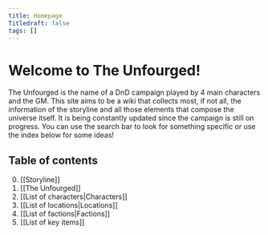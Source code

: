 ```yaml
---
title: Homepage
Titledraft: false
tags: []
---
```

# Welcome to The Unfourged!
The Unfourged is the name of a DnD campaign played by 4 main characters and the GM. This site aims to be a wiki that collects most, if not all, the information of the storyline and all those elements that compose the universe itself. It is being constantly updated since the campaign is still on progress.
You can use the search bar to look for something specific or use the index below for some ideas!
## Table of contents
0. [[Storyline]]
1. [[The Unfourged]]
2. [[List of characters|Characters]]
3. [[List of locations|Locations]]
4. [[List of factions|Factions]]
5. [[List of key items]]
